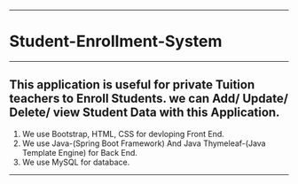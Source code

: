---------------------------------------------------------------------------
# Student-Enrollment-System
---------------------------------------------------------------------------

This application is useful for private Tuition teachers to Enroll Students. 
we can Add/ Update/ Delete/ view Student Data with this Application.
---------------------------------------------------------------------------

1) We use Bootstrap, HTML, CSS for devloping Front End.
2) We use Java-(Spring Boot Framework) And Java Thymeleaf-(Java Template Engine) for Back End.
3) We use MySQL for databace.

---------------------------------------------------------------------------

